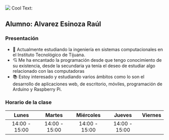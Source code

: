![](https://images.cooltext.com/5466665.png)
<a href="http://es.cooltext.com" target="_top"><img src="https://cooltext.com/images/ct_pixel.gif" width="80" height="15" alt="Cool Text: Generador de Logotipos y Gráficos." border="0" /></a>
## Alumno: Alvarez Esinoza Raúl
### Presentación
- :school: Actualmente estudiando la ingeniería en sistemas computacionales en el Instituto Tecnológico de Tijuana.
- :cupid: Me ha encantado la programación desde que tengo conocimiento de su existencia, desde la secundaria ya tenía el deseo de estudiar algo relacionado con las computadoras
- :books: Estoy interesado y estudiando varios ámbitos como lo son el desarrollo de aplicaciones web, de escritorio, móviles, programación de Arduino y Raspberry Pi.

### Horario de la clase
|     Lunes     |     Martes    |   Miércoles   |     Jueves    |    Viernes    |
|:-------------:|:-------------:|:-------------:|:-------------:|:-------------:|
| 14:00 - 15:00 | 14:00 - 15:00 | 14:00 - 15:00 | 14:00 - 15:00 |               |
